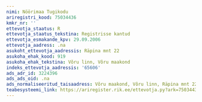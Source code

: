 ```yaml
---
nimi: Nöörimaa Tugikodu
ariregistri_kood: 75034436
kmkr_nr: ''
ettevotja_staatus: R
ettevotja_staatus_tekstina: Registrisse kantud
ettevotja_esmakande_kpv: 29.09.2006
ettevotja_aadress: .na
asukoht_ettevotja_aadressis: Räpina mnt 22
asukoha_ehak_kood: 919
asukoha_ehak_tekstina: Võru linn, Võru maakond
indeks_ettevotja_aadressis: '65606'
ads_adr_id: 3224396
ads_ads_oid: .na
ads_normaliseeritud_taisaadress: Võru maakond, Võru linn, Räpina mnt 22
teabesysteemi_link: https://ariregister.rik.ee/ettevotja.py?ark=75034436&ref=rekvisiidid
---
```

